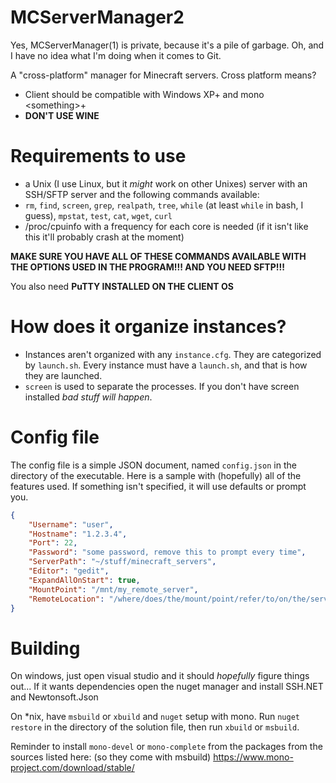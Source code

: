 # MCServerManager2
Yes, MCServerManager(1) is private, because it's a pile of garbage.
Oh, and I have no idea what I'm doing when it comes to Git.

A "cross-platform" manager for Minecraft servers.
Cross platform means?
* Client should be compatible with Windows XP+ and mono \<something\>+
* **DON'T USE WINE**

# Requirements to use
* a Unix (I use Linux, but it *might* work on other Unixes) server with an SSH/SFTP server and the following commands available:
* ``rm``, ``find``, ``screen``, ``grep``, ``realpath``, ``tree``, ``while`` (at least ``while`` in bash, I guess), ``mpstat``, ``test``, ``cat``, ``wget``, ``curl``
* /proc/cpuinfo with a frequency for each core is needed (if it isn't like this it'll probably crash at the moment)

**MAKE SURE YOU HAVE ALL OF THESE COMMANDS AVAILABLE WITH THE OPTIONS USED IN THE PROGRAM!!! AND YOU NEED SFTP!!!**

You also need **PuTTY INSTALLED ON THE CLIENT OS**

# How does it organize instances?
* Instances aren't organized with any ``instance.cfg``. They are categorized by ``launch.sh``. Every instance must have a ``launch.sh``, and that is how they are launched.
* ``screen`` is used to separate the processes. If you don't have screen installed *bad stuff will happen*.

# Config file
The config file is a simple JSON document, named ``config.json`` in the directory of the executable. Here is a sample with (hopefully) all of the features used. If something isn't specified, it will use defaults or prompt you.
```json
{
	"Username": "user",
	"Hostname": "1.2.3.4",
	"Port": 22,
	"Password": "some password, remove this to prompt every time",
	"ServerPath": "~/stuff/minecraft_servers",
	"Editor": "gedit",
	"ExpandAllOnStart": true,
	"MountPoint": "/mnt/my_remote_server",
	"RemoteLocation": "/where/does/the/mount/point/refer/to/on/the/server"
}
```

# Building
On windows, just open visual studio and it should *hopefully* figure things out... If it wants dependencies open the nuget manager and install SSH.NET and Newtonsoft.Json

On *nix, have ``msbuild`` or ``xbuild`` and ``nuget`` setup with mono. Run ``nuget restore`` in the directory of the solution file, then run ``xbuild`` or ``msbuild``.

Reminder to install ``mono-devel`` or ``mono-complete`` from the packages from the sources listed here: (so they come with msbuild) https://www.mono-project.com/download/stable/
